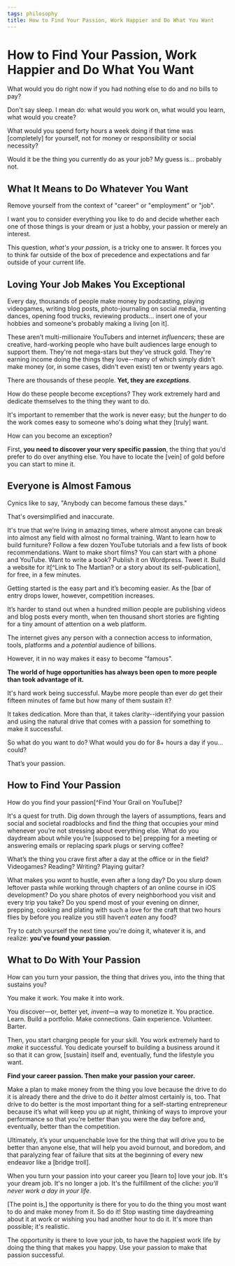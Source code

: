 ```yaml
---
tags: philosophy
title: How to Find Your Passion, Work Happier and Do What You Want
---
```


# How to Find Your Passion, Work Happier and Do What You Want

What would you do right now if you had nothing else to do and no bills to pay?

Don't say sleep. I mean _do_: what would you work on, what would you learn, what would you create?

What would you spend forty hours a week doing if that time was [completely] for yourself, not for money or responsibility or social necessity?

Would it be the thing you currently do as your job? My guess is… probably not.

## What It Means to Do Whatever You Want

Remove yourself from the context of "career" or "employment” or "job".

I want you to consider everything you like to do and decide whether each one of those things is your dream or just a hobby, your passion or merely an interest.

This question, _what's your passion_, is a tricky one to answer. It forces you to think far outside of the box of precedence and expectations and far outside of your current life.

## Loving Your Job Makes You Exceptional

Every day, thousands of people make money by podcasting, playing videogames, writing blog posts, photo-journaling on social media, inventing dances, opening food trucks, reviewing products… insert one of your hobbies and someone's probably making a living [on it].

These aren’t multi-millionaire YouTubers and internet _influencers_; these are creative, hard-working people who have built audiences large enough to support them. They're not mega-stars but they've struck gold. They're earning income doing the things they love--many of which simply didn't make money (or, in some cases, didn't even exist) ten or twenty years ago.

There are thousands of these people. **Yet, they are _exceptions_**.

How do these people become exceptions? They work extremely hard and dedicate themselves to the thing they want to do. 

It's important to remember that the work is never easy; but the _hunger_ to do the work comes easy to someone who's doing what they [truly] want.

How can you become an exception?

First, **you need to discover your very specific passion**, the thing that you'd prefer to do over anything else. You have to locate the [vein] of gold before you can start to mine it.

## Everyone is Almost Famous

Cynics like to say, "Anybody can become famous these days."

That's oversimplified and inaccurate. 

It's true that we’re living in amazing times, where almost anyone can break into almost any field with almost no formal training. Want to learn how to build furniture? Follow a few dozen YouTube tutorials and a few lists of book recommendations. Want to make short films? You can start with a phone and YouTube. Want to write a book? Publish it on Wordpress. Tweet it. Build a website for it[^Link to The Martian? or a story about its self-publication], for free, in a few minutes.

Getting started is the easy part and it’s becoming easier. As the [bar of entry drops lower, however, competition increases. 

It’s harder to stand out when a hundred million people are publishing videos and blog posts every month, when ten thousand short stories are fighting for a tiny amount of attention on a web platform.

The internet gives any person with a connection access to information, tools, platforms and a _potential_ audience of billions.

However, it in no way makes it easy to become "famous".

**The world of huge opportunities has always been open to more people than took advantage of it.**

It's hard work being successful. Maybe more people than ever _do_ get their fifteen minutes of fame but how many of them sustain it?

It takes dedication. More than that, it takes clarity--identifying your passion and using the natural drive that comes with a passion for something to make it successful.

So what do you want to do? What would you do for 8+ hours a day if you… could? 

That’s your passion.

## How to Find Your Passion

How do you find your passion[^Find Your Grail on YouTube]? 

It's a quest for truth. Dig down through the layers of assumptions, fears and social and societal roadblocks and find the _thing_ that occupies your mind whenever you’re not stressing about everything else. What do you daydream about while you’re [supposed to be] prepping for a meeting or answering emails or replacing spark plugs or serving coffee?

What’s the thing you crave first after a day at the office or in the field? Videogames? Reading? Writing? Playing guitar?

What makes you _want_ to hustle, even after a long day? Do you slurp down leftover pasta while working through chapters of an online course in iOS development? Do you share photos of every neighborhood you visit and every trip you take? Do you spend most of your evening on dinner, prepping, cooking and plating with such a love for the craft that two hours flies by before you realize you still haven’t _eaten_ any food?

Try to catch yourself the next time you're doing it, whatever it is, and realize: **you've found your passion**.

## What to Do With Your Passion

How can you turn your passion, the thing that drives you, into the thing that sustains you?

You make it work. You make it into work. 

You discover—or, better yet, _invent_—a way to monetize it. You practice. Learn. Build a portfolio. Make connections. Gain experience. Volunteer. Barter. 

Then, you start charging people for your skill. You work extremely hard to _make_ it successful. You dedicate yourself to building a business around it so that it can grow, [sustain] itself and, eventually, fund the lifestyle you want.

**Find your career passion. Then make your passion your career.**

Make a plan to make money from the thing you love because the drive to do it is already there and the drive to do it _better_ almost certainly is, too. That drive to do better is the most important thing for a self-starting entrepreneur because it’s what will keep you up at night, thinking of ways to improve your performance so that you’re better than you were the day before and, eventually, better than the competition.

Ultimately, it’s your unquenchable love for the thing that will drive you to be better than anyone else, that will help you avoid burnout, and boredom, and that paralyzing fear of failure that sits at the beginning of every new endeavor like a [bridge troll].

When you turn your passion into your career you [learn to] love your job. It's your dream job. It's no longer a job. It's the fulfillment of the cliche: _you'll never work a day in your life_.

[The point is,] the opportunity is there for you to do the thing you most want to do and make money from it. So do it! Stop wasting time daydreaming about it at work or wishing you had another hour to do it. It's more than possible; it's realistic.

The opportunity is there to love your job, to have the happiest work life by doing the thing that makes you happy. Use your passion to make that passion successful.
